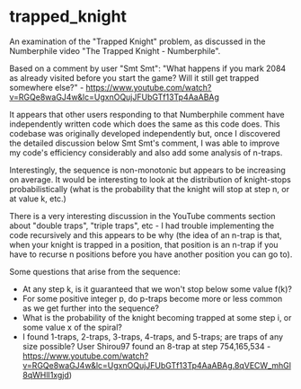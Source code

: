 # trapped_knight

An examination of the "Trapped Knight" problem, as discussed in the Numberphile video "The Trapped Knight - Numberphile".

Based on a comment by user "Smt Smt": "What happens if you mark 2084 as already visited before you start the game? Will it still get trapped somewhere else?" - https://www.youtube.com/watch?v=RGQe8waGJ4w&lc=UgxnOQujJFUbGTf13Tp4AaABAg

It appears that other users responding to that Numberphile comment have independently written code which does the same as this code does. This codebase was originally developed independently but, once I discovered the detailed discussion below Smt Smt's comment, I was able to improve my code's efficiency considerably and also add some analysis of n-traps.

Interestingly, the sequence is non-monotonic but appears to be increasing on average. It would be interesting to look at the distribution of knight-stops probabilistically (what is the probability that the knight will stop at step n, or at value k, etc.)
 
There is a very interesting discussion in the YouTube comments section about "double traps", "triple traps", etc - I had trouble implementing the code recursively and this appears to be why (the idea of an n-trap is that, when your knight is trapped in a position, that position is an n-trap if you have to recurse n positions before you have another position you can go to).

Some questions that arise from the sequence:
 - At any step k, is it guaranteed that we won't stop below some value f(k)?
 - For some positive integer p, do p-traps become more or less common as we get further into the sequence?
 - What is the probability of the knight becoming trapped at some step i, or some value x of the spiral?
 - I found 1-traps, 2-traps, 3-traps, 4-traps, and 5-traps; are traps of any size possible? User Shirou97 found an 8-trap at step 754,165,534 - https://www.youtube.com/watch?v=RGQe8waGJ4w&lc=UgxnOQujJFUbGTf13Tp4AaABAg.8qVECW_mhGl8qWHlI1xgjd)
